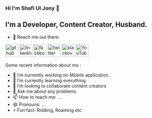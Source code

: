 ### Hi I'm Shafi Ul Jony 👋

<!--
**jonyszone/jonyszone** is a ✨ _special_ ✨ repository because its `README.md` (this file) appears on your GitHub profile. -->
## I'm a Developer, Content Creator, Husband.

- 🔭 Reach me out there:  

[<img src='https://cdn.jsdelivr.net/npm/simple-icons@3.0.1/icons/github.svg' alt='github' height='40'>](https://github.com/jonyszone)  [<img src='https://cdn.jsdelivr.net/npm/simple-icons@3.0.1/icons/linkedin.svg' alt='linkedin' height='40'>](https://www.linkedin.com/in/jonyszone/)  [<img src='https://cdn.jsdelivr.net/npm/simple-icons@3.0.1/icons/facebook.svg' alt='facebook' height='40'>](https://www.facebook.com/itsmeshafiul)  [<img src='https://cdn.jsdelivr.net/npm/simple-icons@3.0.1/icons/twitter.svg' alt='twitter' height='40'>](https://twitter.com/jonyszone)  [<img src='https://cdn.jsdelivr.net/npm/simple-icons@3.0.1/icons/stackoverflow.svg' alt='stackoverflow' height='40'>](https://stackoverflow.com/users/12616932/shafi)  [<img src='https://cdn.jsdelivr.net/npm/simple-icons@3.0.1/icons/youtube.svg' alt='YouTube' height='40'>](https://www.youtube.com/channel/UCCIV2G3UJsO63aOuVsJz2Mg)  





Some recent information about me :

- 🔭 I’m currently working on Mobile application.
- 🌱 I’m currently learning everything 
- 👯 I’m looking to collaborate content creators
- 💬 Ask me about any problems
- 📫 How to reach me: ...
- 😄 Pronouns: ...
- ⚡ Fun fact: Ridding, Roaming etc

